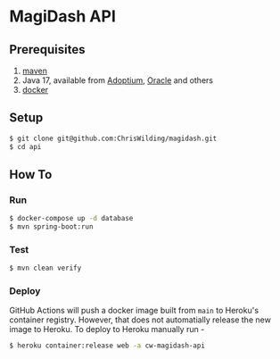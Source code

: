 # MagiDash API

## Prerequisites

1. [maven](https://maven.apache.org/install.html)
1. Java 17, available from [Adoptium](https://adoptium.net), [Oracle](https://jdk.java.net/17/) and others
1. [docker](https://docs.docker.com/get-docker/)

## Setup

```sh
$ git clone git@github.com:ChrisWilding/magidash.git
$ cd api
```

## How To

### Run

```sh
$ docker-compose up -d database
$ mvn spring-boot:run
```

### Test

```sh
$ mvn clean verify
```

### Deploy

GitHub Actions will push a docker image built from `main` to Heroku's container registry. However, that does not automatially release the new image to Heroku. To deploy to Heroku manually run -

```sh
$ heroku container:release web -a cw-magidash-api
```
